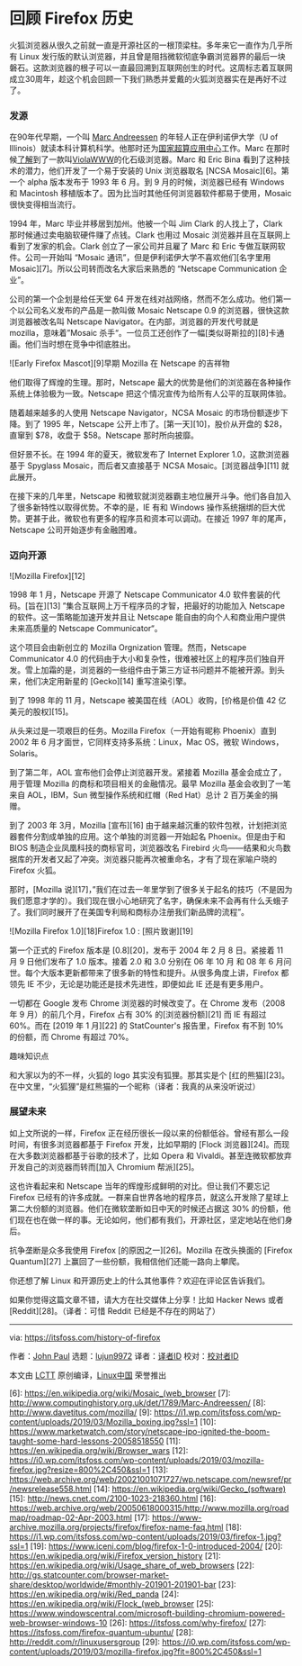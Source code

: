 [#]: collector: (lujun9972)
[#]: translator: (Moelf)
[#]: reviewer: ( )
[#]: publisher: ( )
[#]: url: ( )
[#]: subject: (A Look Back at the History of Firefox)
[#]: via: (https://itsfoss.com/history-of-firefox)
[#]: author: (John Paul https://itsfoss.com/author/john/)

回顾 Firefox 历史
======

火狐浏览器从很久之前就一直是开源社区的一根顶梁柱。多年来它一直作为几乎所有 Linux 发行版的默认浏览器，并且曾是阻挡微软彻底争霸浏览器界的最后一块磐石。这款浏览器的根子可以一直最回溯到互联网创生的时代。这周标志着互联网成立30周年，趁这个机会回顾一下我们熟悉并爱戴的火狐浏览器实在是再好不过了。

### 发源

在90年代早期，一个叫 [Marc Andreessen][1] 的年轻人正在伊利诺伊大学（U of Illinois）就读本科计算机科学。他那时还为[国家超算应用中心][2]工作。Marc 在那时候[了解][4]到了一款叫[ViolaWWW][5]的化石级浏览器。Marc 和 Eric Bina 看到了这种技术的潜力，他们开发了一个易于安装的 Unix 浏览器取名 [NCSA Mosaic][6]。第一个 alpha 版本发布于 1993 年 6 月。到 9 月的时候，浏览器已经有 Windows 和 Macintosh 移植版本了。因为比当时其他任何浏览器软件都易于使用，Mosaic 很快变得相当流行。

1994 年，Marc 毕业并移居到加州。他被一个叫 Jim Clark 的人找上了，Clark 那时候通过卖电脑软硬件赚了点钱。Clark 也用过 Mosaic 浏览器并且在互联网上看到了发家的机会。Clark 创立了一家公司并且雇了 Marc 和 Eric 专做互联网软件。公司一开始叫 “Mosaic 通讯”，但是伊利诺伊大学不喜欢他们[名字里用 Mosaic][7]。所以公司转而改名大家后来熟悉的 “Netscape Communication 企业”。

公司的第一个企划是给任天堂 64 开发在线对战网络，然而不怎么成功。他们第一个以公司名义发布的产品是一款叫做 Mosaic Netscape 0.9 的浏览器，很快这款浏览器被改名叫 Netscape Navigator。在内部，浏览器的开发代号就是 mozilla，意味着”Mosaic 杀手“。一位员工还创作了一幅[类似哥斯拉的][8]卡通画。他们当时想在竞争中彻底胜出。


![Early Firefox Mascot][9]早期 Mozilla 在 Netscape 的吉祥物

他们取得了辉煌的生理。那时，Netscape 最大的优势是他们的浏览器在各种操作系统上体验极为一致。Netscape 把这个情况宣传为给所有人公平的互联网体验。

随着越来越多的人使用 Netscape Navigator，NCSA Mosaic 的市场份额逐步下降。到了 1995 年，Netscape 公开上市了。[第一天][10]，股价从开盘的 $28，直窜到 $78，收盘于 $58。Netscape 那时所向披靡。

但好景不长。在 1994 年的夏天，微软发布了 Internet Explorer 1.0，这款浏览器基于 Spyglass Mosaic，而后者又直接基于 NCSA Mosaic。[浏览器战争][11] 就此展开。

在接下来的几年里，Netscape 和微软就浏览器霸主地位展开斗争。他们各自加入了很多新特性以取得优势。不幸的是，IE 有和 Windows 操作系统捆绑的巨大优势。更甚于此，微软也有更多的程序员和资本可以调动。在接近 1997 年的尾声，Netscape 公司开始逐步有金融困难。


### 迈向开源

![Mozilla Firefox][12]

1998 年 1 月，Netscape 开源了 Netscape Communicator 4.0 软件套装的代码。[旨在][13] ”集合互联网上万千程序员的才智，把最好的功能加入 Netscape 的软件。这一策略能加速开发并且让 Netscape 能自由的向个人和商业用户提供未来高质量的 Netscape Communicator“。

这个项目会由新创立的 Mozilla Orgnization 管理。然而，Netscape Communicator 4.0 的代码由于大小和复杂性，很难被社区上的程序员们独自开发。雪上加霜的是，浏览器的一些组件由于第三方证书问题并不能被开源。到头来，他们决定用新星的 [Gecko][14] 重写渲染引擎。

到了 1998 年的 11 月，Netscape 被美国在线（AOL）收购，[价格是价值 42 亿美元的股权][15]。

从头来过是一项艰巨的任务。Mozilla Firefox（一开始有昵称 Phoenix）直到 2002 年 6 月才面世，它同样支持多系统：Linux，Mac OS，微软 Windows，Solaris。

到了第二年，AOL 宣布他们会停止浏览器开发。紧接着 Mozilla 基金会成立了，用于管理 Mozilla 的商标和项目相关的金融情况。最早 Mozilla 基金会收到了一笔来自 AOL，IBM，Sun 微型操作系统和红帽（Red Hat）总计 2 百万美金的捐赠。

到了 2003 年 3月，Mozilla [宣布][16] 由于越来越沉重的软件包袱，计划把浏览器套件分割成单独的应用。这个单独的浏览器一开始起名 Phoenix。但是由于和 BIOS 制造企业凤凰科技的商标官司，浏览器改名 Firebird 火鸟——结果和火鸟数据库的开发者又起了冲突。浏览器只能再次被重命名，才有了现在家喻户晓的 Firefox 火狐。

那时，[Mozilla 说][17]，”我们在过去一年里学到了很多关于起名的技巧（不是因为我们愿意才学的）。我们现在很小心地研究了名字，确保未来不会再有什么夭蛾子了。我们同时展开了在美国专利局和商标办注册我们新品牌的流程”。


![Mozilla Firefox 1.0][18]Firefox 1.0 : [照片致谢][19]

第一个正式的 Firefox 版本是 [0.8][20]，发布于 2004 年 2 月 8 日。紧接着 11 月 9 日他们发布了 1.0 版本。接着 2.0 和 3.0 分别在 06 年 10 月 和 08 年 6 月问世。每个大版本更新都带来了很多新的特性和提升。从很多角度上讲，Firefox 都领先 IE 不少，无论是功能还是技术先进性，即便如此 IE 还是有更多用户。

一切都在 Google 发布 Chrome 浏览器的时候改变了。在 Chrome 发布（2008 年 9 月）的前几个月，Firefox 占有 30% 的[浏览器份额][21] 而 IE 有超过 60%。而在 [2019 年 1 月][22] 的 StatCounter's 报告里，Firefox 有不到 10% 的份额，而 Chrome 有超过 70%。

趣味知识点

和大家以为的不一样，火狐的 logo 其实没有狐狸。那其实是个 [红的熊猫][23]。在中文里，“火狐狸”是红熊猫的一个昵称（译者：我真的从来没听说过）

### 展望未来

如上文所说的一样，Firefox 正在经历很长一段以来的份额低谷。曾经有那么一段时间，有很多浏览器都基于 Firefox 开发，比如早期的 [Flock 浏览器][24]。而现在大多数浏览器都基于谷歌的技术了，比如 Opera 和 Vivaldi。甚至连微软都放弃开发自己的浏览器而转而[加入 Chromium 帮派][25]。

这也许看起来和 Netscape 当年的辉煌形成鲜明的对比。但让我们不要忘记 Firefox 已经有的许多成就。一群来自世界各地的程序员，就这么开发除了星球上第二大份额的浏览器。他们在微软垄断如日中天的时候还占据这 30% 的份额，他们现在也在做一样的事。无论如何，他们都有我们，开源社区，坚定地站在他们身后。

抗争垄断是众多我使用 Firefox [的原因之一][26]。Mozilla 在改头换面的 [Firefox Quantum][27] 上赢回了一些份额，我相信他们还能一路向上攀爬。

你还想了解 Linux 和开源历史上的什么其他事件？欢迎在评论区告诉我们。

如果你觉得这篇文章不错，请大方在社交媒体上分享！比如 Hacker News 或者 [Reddit][28]。（译者：可惜 Reddit 已经是不存在的网站了）


--------------------------------------------------------------------------------

via: https://itsfoss.com/history-of-firefox

作者：[John Paul][a]
选题：[lujun9972][b]
译者：[译者ID](https://github.com/译者ID)
校对：[校对者ID](https://github.com/校对者ID)

本文由 [LCTT](https://github.com/LCTT/TranslateProject) 原创编译，[Linux中国](https://linux.cn/) 荣誉推出

[a]: https://itsfoss.com/author/john/
[b]: https://github.com/lujun9972
[1]: https://en.wikipedia.org/wiki/Marc_Andreessen
[2]: https://en.wikipedia.org/wiki/National_Center_for_Supercomputing_Applications
[3]: https://en.wikipedia.org/wiki/Tim_Berners-Lee
[4]: https://www.w3.org/DesignIssues/TimBook-old/History.html
[5]: http://viola.org/
[6]: https://en.wikipedia.org/wiki/Mosaic_(web_browser
[7]: http://www.computinghistory.org.uk/det/1789/Marc-Andreessen/
[8]: http://www.davetitus.com/mozilla/
[9]: https://i1.wp.com/itsfoss.com/wp-content/uploads/2019/03/Mozilla_boxing.jpg?ssl=1
[10]: https://www.marketwatch.com/story/netscape-ipo-ignited-the-boom-taught-some-hard-lessons-20058518550
[11]: https://en.wikipedia.org/wiki/Browser_wars
[12]: https://i0.wp.com/itsfoss.com/wp-content/uploads/2019/03/mozilla-firefox.jpg?resize=800%2C450&ssl=1
[13]: https://web.archive.org/web/20021001071727/wp.netscape.com/newsref/pr/newsrelease558.html
[14]: https://en.wikipedia.org/wiki/Gecko_(software)
[15]: http://news.cnet.com/2100-1023-218360.html
[16]: https://web.archive.org/web/20050618000315/http://www.mozilla.org/roadmap/roadmap-02-Apr-2003.html
[17]: https://www-archive.mozilla.org/projects/firefox/firefox-name-faq.html
[18]: https://i1.wp.com/itsfoss.com/wp-content/uploads/2019/03/firefox-1.jpg?ssl=1
[19]: https://www.iceni.com/blog/firefox-1-0-introduced-2004/
[20]: https://en.wikipedia.org/wiki/Firefox_version_history
[21]: https://en.wikipedia.org/wiki/Usage_share_of_web_browsers
[22]: http://gs.statcounter.com/browser-market-share/desktop/worldwide/#monthly-201901-201901-bar
[23]: https://en.wikipedia.org/wiki/Red_panda
[24]: https://en.wikipedia.org/wiki/Flock_(web_browser
[25]: https://www.windowscentral.com/microsoft-building-chromium-powered-web-browser-windows-10
[26]: https://itsfoss.com/why-firefox/
[27]: https://itsfoss.com/firefox-quantum-ubuntu/
[28]: http://reddit.com/r/linuxusersgroup
[29]: https://i0.wp.com/itsfoss.com/wp-content/uploads/2019/03/mozilla-firefox.jpg?fit=800%2C450&ssl=1
